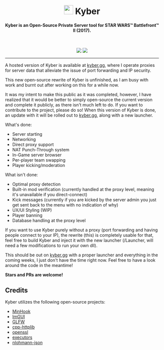 <h1 align="center"><img src="https://kyber.gg/logo.svg" width="30rem"> Kyber</h1>

<h4 align="center">Kyber is an Open-Source Private Server tool for STAR WARS™ Battlefront™ II (2017).</h4>
<br>
<p align="center">
  <a href="https://twitter.com/BattleDashBR"><img src="https://img.shields.io/badge/Twitter-@BattleDashBR-1da1f2.svg?logo=twitter"></a>
  <a href="https://discord.gg/kyber">
      <img src="https://img.shields.io/discord/305338604316655616.svg?label=Discord&logo=discord&color=778cd4">
  </a>
  
</p>

------

A hosted version of Kyber is available at [kyber.gg](https://kyber.gg), where I operate proxies for server data that alleviate the issue of port forwarding and IP security.

This new open-source rewrite of Kyber is unfinished, as I am busy with work and burnt out after working on this for a while now.

It was my intent to make this public as it was completed, however, I have realized that it would be better to simply open-source the current version
and complete it publicly, as there isn't much left to do. If you want to contribute to the project, please do so! When this version of Kyber is done, an update with it will be rolled out to [kyber.gg](https://kyber.gg), along with a new launcher.

What's done:
* Server starting
* Networking
* Direct proxy support
* NAT Punch-Through system
* In-Game server browser
* Per-player team swapping
* Player kicking/moderation

What isn't done:
* Optimal proxy detection
* Built-in mod verification (currently handled at the proxy level, meaning it's unavailable if you direct-connect)
* Kick messages (currently if you are kicked by the server admin you just get sent back to the menu with no indication of why)
* UX/UI Styling (WIP)
* Player banning
* Database handling at the proxy level

If you want to use Kyber purely without a proxy (port forwarding and having people connect to your IP), the rewrite (this) is completely usable for that, feel free to build Kyber and inject it with the new launcher (/Launcher, will need a few modifications to run your own dll).

This should be out on [kyber.gg](https://kyber.gg) with a proper launcher and everything in the coming weeks, I just don't have the time right now. Feel free to have a look around the code in the meantime!

**Stars and PRs are welcome!**

## Credits

Kyber utilizes the following open-source projects:

- [MinHook](https://github.com/TsudaKageyu/minhook)
- [ImGUI](https://github.com/ocornut/imgui)
- [GLFW](https://glfw.org)
- [cpp-httplib](https://github.com/yhirose/cpp-httplib)
- [openssl](https://openssl.org)
- [executors](https://github.com/chriskohlhoff/executors)
- [nlohmann-json](https://github.com/nlohmann/json)